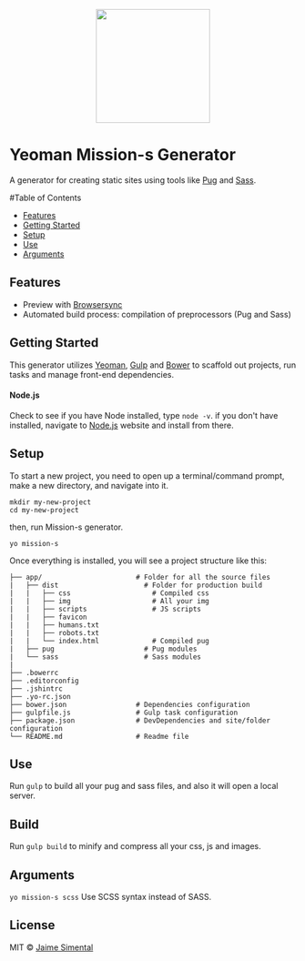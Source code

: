 
<p align="center">
  <img src="http://missionjimmy.com/images/logo-v2.svg" height="200">
</p>

# Yeoman Mission-s Generator


A generator for creating static sites using tools like [Pug](http://jade-lang.com/) and [Sass](http://sass-lang.com/).

#Table of Contents

- [Features](#features)
- [Getting Started](#getting-started)
- [Setup](#setup)
- [Use](#use)
- [Arguments](#arguments)


## Features

- Preview with [Browsersync](https://www.browsersync.io/)
- Automated build process: compilation of preprocessors (Pug and Sass)



## Getting Started

This generator utilizes [Yeoman](http://yeoman.io/), [Gulp](http://gulpjs.com/) and [Bower](http://bower.io/) to scaffold out projects, run tasks and manage front-end dependencies.

#### Node.js

Check to see if you have Node installed, type `node -v`. if you don't have installed, navigate to [Node.js](https://nodejs.org/en/) website and install from there.


## Setup

To start a new project, you need to open up a terminal/command prompt, make a new directory, and navigate into it.

```
mkdir my-new-project
cd my-new-project
```

then, run Mission-s generator.

```
yo mission-s
```

Once everything is installed, you will see a project structure like this:

```
├── app/                       # Folder for all the source files
|   ├── dist                     # Folder for production build
|   |   ├── css                    # Compiled css
|   |   ├── img                    # All your img
|   |   ├── scripts                # JS scripts
|   |   ├── favicon
|   |   ├── humans.txt
|   |   ├── robots.txt
|   |   └── index.html             # Compiled pug
|   ├── pug                      # Pug modules
|   └── sass                     # Sass modules
|                   
├── .bowerrc
├── .editorconfig
├── .jshintrc
├── .yo-rc.json
├── bower.json                 # Dependencies configuration
├── gulpfile.js                # Gulp task configuration
├── package.json               # DevDependencies and site/folder configuration
└── README.md                  # Readme file
```


## Use

Run `gulp` to build all your pug and sass files, and also it will open a local server.


## Build

Run `gulp build` to minify and compress all your css, js and images.


## Arguments

`yo mission-s scss` Use SCSS syntax instead of SASS.

## License

MIT © [Jaime Simental](http://missionjimmy.com/)
